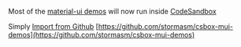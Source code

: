 
Most of the
[material-ui demos](https://github.com/mui-org/material-ui/tree/v1-beta/docs/src/pages/demos)
will now run inside [CodeSandbox](https://codesandbox.io/)

Simply
[Import from Github](https://codesandbox.io/s/github)
[https://github.com/stormasm/csbox-mui-demos](https://github.com/stormasm/csbox-mui-demos)
